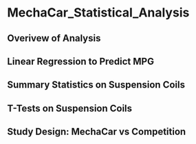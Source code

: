# MechaCar_Statistical_Analysis

## Overivew of Analysis


## Linear Regression to Predict MPG



## Summary Statistics on Suspension Coils


## T-Tests on Suspension Coils



## Study Design: MechaCar vs Competition
